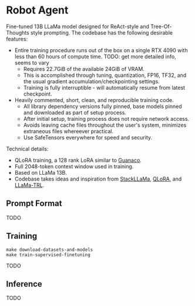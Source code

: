 Robot Agent
===========

Fine-tuned 13B LLaMa model designed for ReAct-style and Tree-Of-Thoughts style prompting. The codebase has the following desirable features:

* Entire training procedure runs out of the box on a single RTX 4090 with less than 60 hours of compute time. TODO: get more detailed info, seems to vary
    * Requires 22.7GiB of the available 24GiB of VRAM.
    * This is accomplished through tuning, quantization, FP16, TF32, and the usual gradient accumulation/checkpointing settings.
    * Training is fully interruptible - will automatically resume from latest checkpoint.
* Heavily commented, short, clean, and reproducible training code.
    * All library dependency versions fully pinned, base models pinned and downloaded as part of setup process.
    * After initial setup, training process does not require network access.
    * Avoids leaving cache files throughout the user's system, minimizes extraneous files whereever practical.
    * Use SafeTensors everywhere for speed and security.

Technical details:

* QLoRA training, a 128 rank LoRA similar to [Guanaco](https://github.com/artidoro/qlora/blob/cc488110b5ea23594a418daca7085000a9420625/qlora.py#L324).
* Full 2048-token context window used in training.
* Based on LLaMa 13B.
* Codebase takes ideas and inspiration from [StackLLaMa](https://github.com/lvwerra/trl/tree/main/examples/stack_llama/scripts), [QLoRA](https://github.com/artidoro/qlora), and [LLaMa-TRL](https://github.com/jasonvanf/llama-trl).

Prompt Format
-------------

TODO

Training
--------

```
make download-datasets-and-models
make train-supervised-finetuning
```

TODO

Inference
---------

TODO
